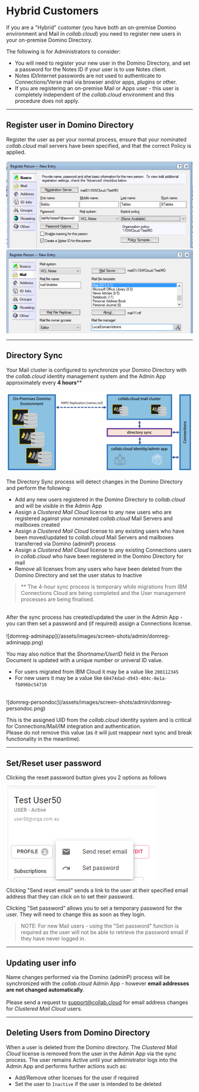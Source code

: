 # Hybrid Customers
If you are a "Hybrid" customer (you have both an on-premise Domino environment and Mail in _collab.cloud_) you need to register new users in your on-premise Domino Directory.

The following is for Administrators to consider:

* You will need to register your new user in the Domino Directory, and set a password for the Notes ID if your user is to use Notes client.
* Notes ID/Internet passwords are not used to authenticate to Connections/Verse mail via browser and/or apps, plugins or other.
* If you are registering an on-premise Mail or Apps user - this user is completely independent of the _collab.cloud_ environment and this procedure does not apply.

---

## Register user in Domino Directory

Register the user as per your normal process, ensure that your nominated _collab.cloud_ mail servers have been specified, and that the correct Policy is applied. </br></br>
    ![domreg-basics](/assets/images/screen-shots/admin/domreg-basics.png)</br>
    ![domreg-mailserver](/assets/images/screen-shots/admin/domreg-mailserver.png)

---

## Directory Sync

Your Mail cluster is configured to synchronize your Domino Directory with the _collab.cloud_ identity management system and the Admin App approximately every <strong>4 hours</strong>\** </br></br>
    ![domreg-sync](/assets/images/screen-shots/admin/domreg-sync.png)

The Directory Sync process will detect changes in the Domino Directory and perform the following:

* Add any new users registered in the Domino Directory to _collab.cloud_ and will be visible in the Admin App
* Assign a _Clustered Mail Cloud_ license to any new users who are registered against your nominated _collab.cloud_ Mail Servers and mailboxes created
* Assign a _Clustered Mail Cloud_ license to any existing users who have been moved/updated to _collab.cloud_ Mail Servers and mailboxes transferred via Domino (adminP) process
* Assign a _Clustered Mail Cloud_ license to any existing Connections users in _collab.cloud_ who have been registered in the Domino Directory for mail
* Remove all licenses from any users who have been deleted from the Domino Directory and set the user status to Inactive

> ** The 4-hour sync process is temporary while migrations from IBM Connections Cloud are being completed and the User management processes are being finalised.

</br>
After the sync process has created/updated the user in the Admin App - you can then set a password and (if required) assign a Connections license. </br></br>
    ![domreg-adminapp](/assets/images/screen-shots/admin/domreg-adminapp.png)

You may also notice that the _Shortname/UserID_ field in the Person Document is updated with a unique number or univeral ID value.

* For users migrated from IBM Cloud it may be a value like `200112345`
* For new users it may be a value like `60474dad-d943-404c-8e1a-fb096bc54716`

</br>
    ![domreg-persondoc](/assets/images/screen-shots/admin/domreg-persondoc.png)

This is the assigned UID from the _collab.cloud_ identity system and is critical for Connections/Mail/IM integration and authentication. </br>
Please do not remove this value (as it will just reappear next sync and break functionality in the meantime).

---

## Set/Reset user password

Clicking the reset password button gives you 2 options as follows

  ![password reset](/assets/images/screen-shots/admin/reset.png)

  Clicking "Send reset email" sends a link to the user at their specified email address that they can click on to set their password.

  Clicking "Set password" allows you to set a temporary password for the user. They will need to change this as soon as they login.

> NOTE: For new Mail users - using the "Set password" function is required as the user will not be able to retrieve the password email if they have never logged in.

---

## Updating user info

Name changes performed via the Domino (adminP) process will be synchronized with the _collab.cloud_ Admin App - however <strong>email addresses are not changed automatically</strong>.</br></br>
Please send a request to [support@collab.cloud](mailto:support@collab.cloud) for email address changes for _Clustered Mail Cloud_ users.

---

## Deleting Users from Domino Directory

When a user is deleted from the Domino directory. The _Clustered Mail Cloud_ license is removed from the user in the Admin App via the sync process. The user remains Active until your administrator logs into the Admin App and performs further actions such as:

* Add/Remove other licenses for the user if required
* Set the user to `Inactive` if the user is intended to be deleted
